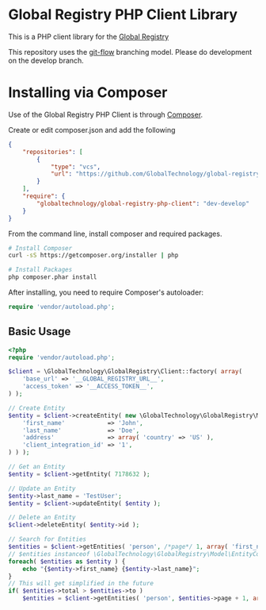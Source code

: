 Global Registry PHP Client Library
==================================

This is a PHP client library for the [Global Registry](https://github.com/CruGlobal/global_registry)

This repository uses the [git-flow](http://nvie.com/posts/a-successful-git-branching-model/) branching model. Please do development on the develop branch.

# Installing via Composer

Use of the Global Registry PHP Client is through [Composer](http://getcomposer.org).

Create or edit composer.json and add the following
```json
{
    "repositories": [
        {
            "type": "vcs",
            "url": "https://github.com/GlobalTechnology/global-registry-php-client"
        }
    ],
    "require": {
        "globaltechnology/global-registry-php-client": "dev-develop"
    }
}
```
From the command line, install composer and required packages.
```bash
# Install Composer
curl -sS https://getcomposer.org/installer | php

# Install Packages
php composer.phar install
```
After installing, you need to require Composer's autoloader:
```php
require 'vendor/autoload.php';
```

Basic Usage
-----------

```php
<?php
require 'vendor/autoload.php';

$client = \GlobalTechnology\GlobalRegistry\Client::factory( array(
	'base_url' => '__GLOBAL_REGISTRY_URL__',
	'access_token' => '__ACCESS_TOKEN__',
) );

// Create Entity
$entity = $client->createEntity( new \GlobalTechnology\GlobalRegistry\Model\Entity( 'person', array(
	'first_name'            => 'John',
	'last_name'             => 'Doe',
	'address'               => array( 'country' => 'US' ),
	'client_integration_id' => '1',
) ) );

// Get an Entity
$entity = $client->getEntity( 7178632 );

// Update an Entity
$entity->last_name = 'TestUser';
$entity = $client->updateEntity( $entity );

// Delete an Entity
$client->deleteEntity( $entity->id );

// Search for Entities
$entities = $client->getEntities( 'person', /*page*/ 1, array( 'first_name' => 'john', 'address' => array( 'country' => 'UK' ) ) );
// $entities instanceof \GlobalTechnology\GlobalRegistry\Model\EntityCollection
foreach( $entities as $entity ) {
	echo "{$entity->first_name} {$entity->last_name}";
}
// This will get simplified in the future
if( $entities->total > $entities->to )
	$entities = $client->getEntities( 'person', $entities->page + 1, array( ... ) );
```
